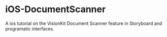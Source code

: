# iOS-DocumentScanner

A ios tutorial on the VisionKit Document Scanner feature in Storyboard and programatic interfaces. 
